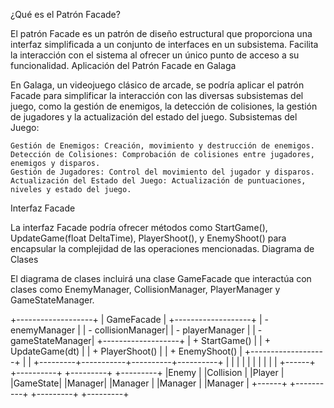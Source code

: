 ¿Qué es el Patrón Facade?

El patrón Facade es un patrón de diseño estructural que proporciona una interfaz simplificada a un conjunto de interfaces en un subsistema. Facilita la interacción con el sistema al ofrecer un único punto de acceso a su funcionalidad.
Aplicación del Patrón Facade en Galaga

En Galaga, un videojuego clásico de arcade, se podría aplicar el patrón Facade para simplificar la interacción con las diversas subsistemas del juego, como la gestión de enemigos, la detección de colisiones, la gestión de jugadores y la actualización del estado del juego.
Subsistemas del Juego:

    Gestión de Enemigos: Creación, movimiento y destrucción de enemigos.
    Detección de Colisiones: Comprobación de colisiones entre jugadores, enemigos y disparos.
    Gestión de Jugadores: Control del movimiento del jugador y disparos.
    Actualización del Estado del Juego: Actualización de puntuaciones, niveles y estado del juego.

Interfaz Facade

La interfaz Facade podría ofrecer métodos como StartGame(), UpdateGame(float DeltaTime), PlayerShoot(), y EnemyShoot() para encapsular la complejidad de las operaciones mencionadas.
Diagrama de Clases

El diagrama de clases incluirá una clase GameFacade que interactúa con clases como EnemyManager, CollisionManager, PlayerManager y GameStateManager.

+-------------------+
|    GameFacade     |
+-------------------+
| - enemyManager    |
| - collisionManager|
| - playerManager   |
| - gameStateManager|
+-------------------+
| + StartGame()     |
| + UpdateGame(dt)  |
| + PlayerShoot()   |
| + EnemyShoot()    |
+-------------------+
           |
           |
 +---------+-----------+----------+----------+
 |         |           |          |          |
 |         |           |          |          |
+------+  +----------+ +---------+ +---------+
|Enemy |  |Collision | |Player   | |GameState|
|Manager|  |Manager   | |Manager  | |Manager  |
+------+  +----------+ +---------+ +---------+
